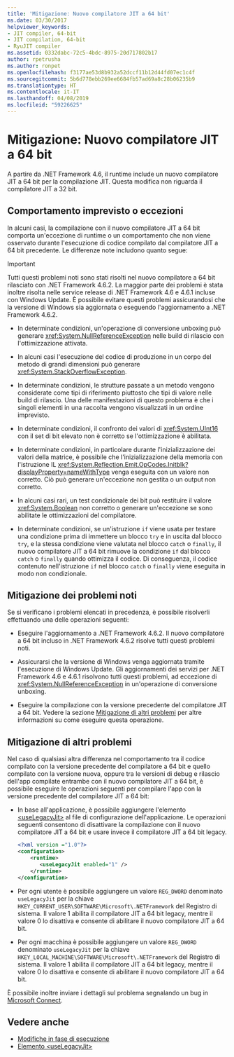 ```yaml
---
title: 'Mitigazione: Nuovo compilatore JIT a 64 bit'
ms.date: 03/30/2017
helpviewer_keywords:
- JIT compiler, 64-bit
- JIT compilation, 64-bit
- RyuJIT compiler
ms.assetid: 0332dabc-72c5-4bdc-8975-20d717802b17
author: rpetrusha
ms.author: ronpet
ms.openlocfilehash: f3177ae53d8b932a52dccf11b12d44fd07ec1c4f
ms.sourcegitcommit: 5b6d778ebb269ee6684fb57ad69a8c28b06235b9
ms.translationtype: HT
ms.contentlocale: it-IT
ms.lasthandoff: 04/08/2019
ms.locfileid: "59226625"
---
```

# <a name="mitigation-new-64-bit-jit-compiler"></a>Mitigazione: Nuovo compilatore JIT a 64 bit
A partire da .NET Framework 4.6, il runtime include un nuovo compilatore JIT a 64 bit per la compilazione JIT. Questa modifica non riguarda il compilatore JIT a 32 bit.  
  
## <a name="unexpected-behavior-or-exceptions"></a>Comportamento imprevisto o eccezioni  
 In alcuni casi, la compilazione con il nuovo compilatore JIT a 64 bit comporta un'eccezione di runtime o un comportamento che non viene osservato durante l'esecuzione di codice compilato dal compilatore JIT a 64 bit precedente. Le differenze note includono quanto segue:  
  
> [!IMPORTANT]
>  Tutti questi problemi noti sono stati risolti nel nuovo compilatore a 64 bit rilasciato con .NET Framework 4.6.2. La maggior parte dei problemi è stata inoltre risolta nelle service release di .NET Framework 4.6 e 4.6.1 incluse con Windows Update. È possibile evitare questi problemi assicurandosi che la versione di Windows sia aggiornata o eseguendo l'aggiornamento a .NET Framework 4.6.2.  
  
-   In determinate condizioni, un'operazione di conversione unboxing può generare <xref:System.NullReferenceException> nelle build di rilascio con l'ottimizzazione attivata.  
  
-   In alcuni casi l'esecuzione del codice di produzione in un corpo del metodo di grandi dimensioni può generare <xref:System.StackOverflowException>.  
  
-   In determinate condizioni, le strutture passate a un metodo vengono considerate come tipi di riferimento piuttosto che tipi di valore nelle build di rilascio. Una delle manifestazioni di questo problema è che i singoli elementi in una raccolta vengono visualizzati in un ordine imprevisto.  
  
-   In determinate condizioni, il confronto dei valori di <xref:System.UInt16> con il set di bit elevato non è corretto se l'ottimizzazione è abilitata.  
  
-   In determinate condizioni, in particolare durante l'inizializzazione dei valori della matrice, è possibile che l'inizializzazione della memoria con l'istruzione IL <xref:System.Reflection.Emit.OpCodes.Initblk?displayProperty=nameWithType> venga eseguita con un valore non corretto. Ciò può generare un'eccezione non gestita o un output non corretto.  
  
-   In alcuni casi rari, un test condizionale dei bit può restituire il valore <xref:System.Boolean> non corretto o generare un'eccezione se sono abilitate le ottimizzazioni del compilatore.  
  
-   In determinate condizioni, se un'istruzione `if` viene usata per testare una condizione prima di immettere un blocco `try` e in uscita dal blocco `try`, e la stessa condizione viene valutata nel blocco `catch` o `finally`, il nuovo compilatore JIT a 64 bit rimuove la condizione `if` dal blocco `catch` o `finally` quando ottimizza il codice. Di conseguenza, il codice contenuto nell'istruzione `if` nel blocco `catch` o `finally` viene eseguita in modo non condizionale.  
  
<a name="General"></a>   
## <a name="mitigation-of-known-issues"></a>Mitigazione dei problemi noti  
 Se si verificano i problemi elencati in precedenza, è possibile risolverli effettuando una delle operazioni seguenti:  
  
-   Eseguire l'aggiornamento a .NET Framework 4.6.2. Il nuovo compilatore a 64 bit incluso in .NET Framework 4.6.2 risolve tutti questi problemi noti.  
  
-   Assicurarsi che la versione di Windows venga aggiornata tramite l'esecuzione di Windows Update. Gli aggiornamenti dei servizi per .NET Framework 4.6 e 4.6.1 risolvono tutti questi problemi, ad eccezione di <xref:System.NullReferenceException> in un'operazione di conversione unboxing.  
  
-   Eseguire la compilazione con la versione precedente del compilatore JIT a 64 bit. Vedere la sezione [Mitigazione di altri problemi](#Other) per altre informazioni su come eseguire questa operazione.  
  
<a name="Other"></a>   
## <a name="mitigation-of-other-issues"></a>Mitigazione di altri problemi  
 Nel caso di qualsiasi altra differenza nel comportamento tra il codice compilato con la versione precedente del compilatore a 64 bit e quello compilato con la versione nuova, oppure tra le versioni di debug e rilascio dell'app compilate entrambe con il nuovo compilatore JIT a 64 bit, è possibile eseguire le operazioni seguenti per compilare l'app con la versione precedente del compilatore JIT a 64 bit:  
  
-   In base all'applicazione, è possibile aggiungere l'elemento [\<useLegacyJit>](../../../docs/framework/configure-apps/file-schema/runtime/uselegacyjit-element.md) al file di configurazione dell'applicazione. Le operazioni seguenti consentono di disattivare la compilazione con il nuovo compilatore JIT a 64 bit e usare invece il compilatore JIT a 64 bit legacy.  
  
    ```xml  
    <?xml version ="1.0"?>  
    <configuration>  
        <runtime>  
           <useLegacyJit enabled="1" />  
        </runtime>  
    </configuration>  
    ```  
  
-   Per ogni utente è possibile aggiungere un valore `REG_DWORD` denominato `useLegacyJit` per la chiave `HKEY_CURRENT_USER\SOFTWARE\Microsoft\.NETFramework` del Registro di sistema. Il valore 1 abilita il compilatore JIT a 64 bit legacy, mentre il valore 0 lo disattiva e consente di abilitare il nuovo compilatore JIT a 64 bit.  
  
-   Per ogni macchina è possibile aggiungere un valore `REG_DWORD` denominato `useLegacyJit` per la chiave `HKEY_LOCAL_MACHINE\SOFTWARE\Microsoft\.NETFramework` del Registro di sistema. Il valore 1 abilita il compilatore JIT a 64 bit legacy, mentre il valore 0 lo disattiva e consente di abilitare il nuovo compilatore JIT a 64 bit.  
  
 È possibile inoltre inviare i dettagli sul problema segnalando un bug in [Microsoft Connect](https://connect.microsoft.com/VisualStudio).  
  
## <a name="see-also"></a>Vedere anche

- [Modifiche in fase di esecuzione](../../../docs/framework/migration-guide/runtime-changes-in-the-net-framework-4-6.md)
- [Elemento \<useLegacyJit>](../../../docs/framework/configure-apps/file-schema/runtime/uselegacyjit-element.md)
